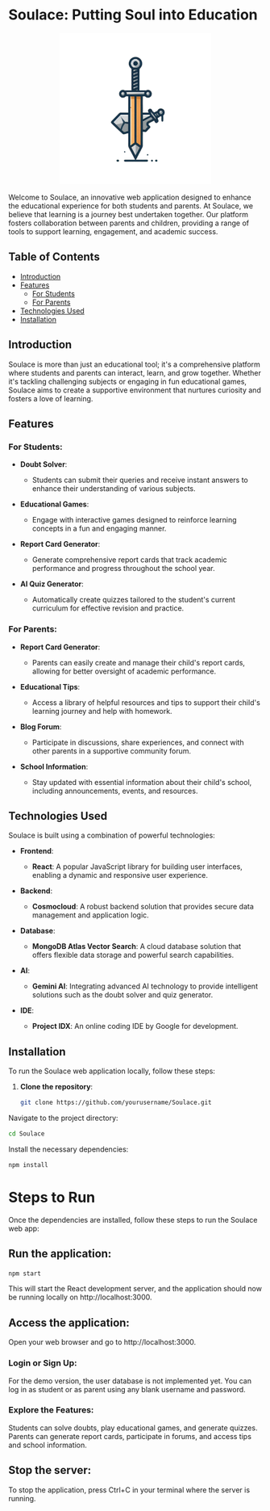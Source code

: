 # Soulace: Putting Soul into Education

<div align="center"> <img src="public/logo.png" alt="Screenshot of Student Dashboard" width="300"/></div>

Welcome to Soulace, an innovative web application designed to enhance the educational experience for both students and parents. At Soulace, we believe that learning is a journey best undertaken together. Our platform fosters collaboration between parents and children, providing a range of tools to support learning, engagement, and academic success.

## Table of Contents

- [Introduction](#introduction)
- [Features](#features)
  - [For Students](#for-students)
  - [For Parents](#for-parents)
- [Technologies Used](#technologies-used)
- [Installation](#installation)

## Introduction

Soulace is more than just an educational tool; it's a comprehensive platform where students and parents can interact, learn, and grow together. Whether it's tackling challenging subjects or engaging in fun educational games, Soulace aims to create a supportive environment that nurtures curiosity and fosters a love of learning.

## Features

### For Students:
- **Doubt Solver**: 
  - Students can submit their queries and receive instant answers to enhance their understanding of various subjects.
  
- **Educational Games**: 
  - Engage with interactive games designed to reinforce learning concepts in a fun and engaging manner.
  
- **Report Card Generator**: 
  - Generate comprehensive report cards that track academic performance and progress throughout the school year.
  
- **AI Quiz Generator**: 
  - Automatically create quizzes tailored to the student's current curriculum for effective revision and practice.

### For Parents:
- **Report Card Generator**: 
  - Parents can easily create and manage their child's report cards, allowing for better oversight of academic performance.
  
- **Educational Tips**: 
  - Access a library of helpful resources and tips to support their child's learning journey and help with homework.
  
- **Blog Forum**: 
  - Participate in discussions, share experiences, and connect with other parents in a supportive community forum.
  
- **School Information**: 
  - Stay updated with essential information about their child's school, including announcements, events, and resources.

## Technologies Used

Soulace is built using a combination of powerful technologies:

- **Frontend**: 
  - **React**: A popular JavaScript library for building user interfaces, enabling a dynamic and responsive user experience.
  
- **Backend**: 
  - **Cosmocloud**: A robust backend solution that provides secure data management and application logic.
  
- **Database**: 
  - **MongoDB Atlas Vector Search**: A cloud database solution that offers flexible data storage and powerful search capabilities.
  
- **AI**: 
  - **Gemini AI**: Integrating advanced AI technology to provide intelligent solutions such as the doubt solver and quiz generator.
  
- **IDE**: 
  - **Project IDX**: An online coding IDE by Google for development.

## Installation

To run the Soulace web application locally, follow these steps:

1. **Clone the repository**:

   ```bash
   git clone https://github.com/yourusername/Soulace.git
   ```
   
Navigate to the project directory:

```bash
cd Soulace
```

Install the necessary dependencies:

```bash
npm install
```

# Steps to Run
Once the dependencies are installed, follow these steps to run the Soulace web app:

## Run the application:

```bash
npm start
```

This will start the React development server, and the application should now be running locally on http://localhost:3000.

## Access the application:

Open your web browser and go to http://localhost:3000.

### Login or Sign Up:

For the demo version, the user database is not implemented yet. You can log in as student or as parent using any blank username and password.

### Explore the Features:

Students can solve doubts, play educational games, and generate quizzes.
Parents can generate report cards, participate in forums, and access tips and school information.

## Stop the server:

To stop the application, press Ctrl+C in your terminal where the server is running.

